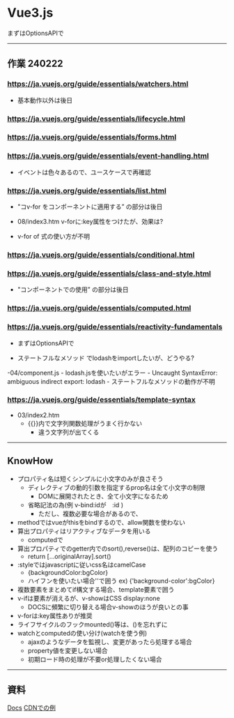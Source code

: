 # Vue3.js

まずはOptionsAPIで

--------------------------------------------------------------------------------
## 作業 240222

### https://ja.vuejs.org/guide/essentials/watchers.html

- 基本動作以外は後日

### https://ja.vuejs.org/guide/essentials/lifecycle.html

### https://ja.vuejs.org/guide/essentials/forms.html

### https://ja.vuejs.org/guide/essentials/event-handling.html

- イベントは色々あるので、ユースケースで再確認

### https://ja.vuejs.org/guide/essentials/list.html

- "コv-for をコンポーネントに適用する” の部分は後日

- 08/index3.htm
    v-forに:key属性をつけたが、効果は?

- v-for of 式の使い方が不明

### https://ja.vuejs.org/guide/essentials/conditional.html

### https://ja.vuejs.org/guide/essentials/class-and-style.html

- "コンポーネントでの使用” の部分は後日

### https://ja.vuejs.org/guide/essentials/computed.html

### https://ja.vuejs.org/guide/essentials/reactivity-fundamentals

- まずはOptionsAPIで

- ステートフルなメソッド でlodashをimportしたいが、どうやる?

-04/component.js
    - lodash.jsを使いたいがエラー
        - Uncaught SyntaxError: ambiguous indirect export: lodash
    - ステートフルなメソッドの動作が不明
    
### https://ja.vuejs.org/guide/essentials/template-syntax

- 03/index2.htm
    - {{}}内で文字列関数処理がうまく行かない
        - 違う文字列が出てくる

--------------------------------------------------------------------------------
## KnowHow

- プロパティ名は短くシンプルに小文字のみが良さそう
    - ディレクティブの動的引数を指定するprop名は全て小文字の制限
        - DOMに展開されたとき、全て小文字になるため
    - 省略記法の為(例 v-bind:idが　:id )
        - ただし、複数必要な場合があるので、
- methodではvueがthisをbindするので、allow関数を使わない
- 算出プロパティはリアクティブなデータを用いる
    - computedで
- 算出プロパティでのgetter内でのsort(),reverse()は、配列のコピーを使う
    - return [...originalArray].sort()
- :styleではjavascriptに従いcss名はcamelCase
    - {backgroundColor:bgColor}
    - ハイフンを使いたい場合''で囲う ex) {'background-color':bgColor}
- 複数要素をまとめてif構文する場合、template要素で囲う
- v-ifは要素が消えるが、v-showはCSS display:none
    - DOCSに頻繁に切り替える場合v-showのほうが良いとの事
- v-forは:key属性ありが推奨
- ライフサイクルのフックmounted()等は、()を忘れずに
- watchとcomputedの使い分け(watchを使う例)
    - ajaxのようなデータを監視し、変更があったら処理する場合
    - property値を変更しない場合
    - 初期ロード時の処理が不要or処理したくない場合



--------------------------------------------------------------------------------
## 資料

[Docs](https://ja.vuejs.org/guide/introduction)
[CDNでの例](https://qiita.com/aster-mnch/items/3e2cf8b77fe4eb9936e4)

